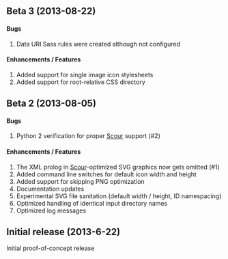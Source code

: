 Beta 3 (2013-08-22)
---------------------------

#### Bugs

1.	Data URI Sass rules were created although not configured 

#### Enhancements / Features

1.	Added support for single image icon stylesheets
1.	Added support for root-relative CSS directory


Beta 2 (2013-08-05)
---------------------------

#### Bugs

1.	Python 2 verification for proper [Scour](http://www.codedread.com/scour) support (#2)

#### Enhancements / Features

1.	The XML prolog in [Scour](http://www.codedread.com/scour)-optimized SVG graphics now gets omitted (#1)
2.	Added command line switches for default icon width and height
3.	Added support for skipping PNG optimization
4.	Documentation updates
5.	Experimental SVG file sanitation (default width / height, ID namespacing) 
6.	Optimized handling of identical input directory names
7.	Optimized log messages


Initial release (2013-6-22)
---------------------------

Initial proof-of-concept release